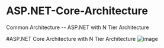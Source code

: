 # ASP.NET-Core-Architecture
Common Architecture -- ASP.NET with N Tier Architecture

#ASP.NET Core Architecture with N Tier Architecture
![image](https://user-images.githubusercontent.com/43167800/207664290-0bf2cecc-2d3f-4914-b958-bba556313f67.png)


